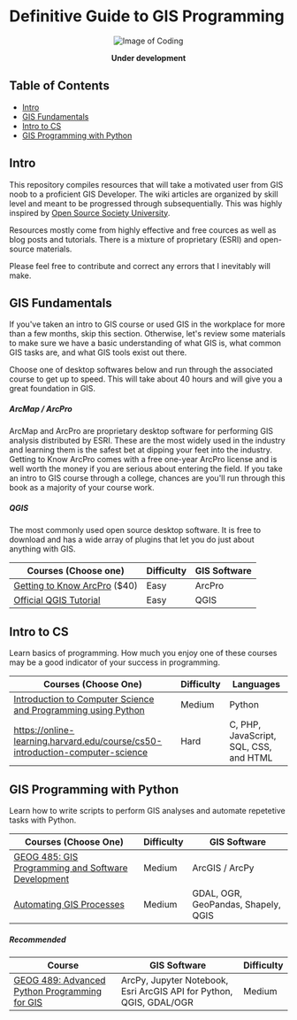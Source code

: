 # Definitive Guide to GIS Programming
<p align="center">
  <img src="https://gisgeography.com/wp-content/uploads/2016/03/gis-programming-in-python-678x322.png" alt="Image of Coding">
</p>

<p align="center">
  <strong>Under development</strong>
</p>

## Table of Contents
- [Intro](#intro)
- [GIS Fundamentals](#gis-fundamentals)
- [Intro to CS](#intro-to-cs)
- [GIS Programming with Python](#gis-programming-with-python)

## Intro
This repository compiles resources that will take a motivated user from GIS noob to a proficient GIS Developer. The wiki articles are organized by skill level and meant to be progressed through subsequentially. This was highly inspired by [Open Source Society University](https://github.com/ossu/computer-science#introduction-to-computer-science).

Resources mostly come from highly effective and free cources as well as blog posts and tutorials. There is a mixture of proprietary (ESRI) and open-source materials.

Please feel free to contribute and correct any errors that I inevitably will make.

## GIS Fundamentals

If you've taken an intro to GIS course or used GIS in the workplace for more than a few months, skip this section. Otherwise, let's review some materials to make sure we have a basic understanding of what GIS is, what common GIS tasks are, and what GIS tools exist out there.

Choose one of desktop softwares below and run through the associated course to get up to speed. This will take about 40 hours and will give you a great foundation in GIS. 

##### ArcMap / ArcPro
ArcMap and ArcPro are proprietary desktop software for performing GIS analysis distributed by ESRI. These are the most widely used in the industry and learning them is the safest bet at dipping your feet into the industry. Getting to Know ArcPro comes with a free one-year ArcPro license and is well worth the money if you are serious about entering the field. If you take an intro to GIS course through a college, chances are you'll run through this book as a majority of your course work.

##### QGIS
The most commonly used open source desktop software. It is free to download and has a wide array of plugins that let you do just about anything with GIS.

| Courses (Choose one)                                                                                                     | Difficulty | GIS Software |
|--------------------------------------------------------------------------------------------------------------------------|------------|--------------|
| [Getting to Know ArcPro](https://esripress.esri.com/display/index.cfm?fuseaction=display&websiteID=229&moduleID=0) ($40) | Easy       | ArcPro       |
| [Official QGIS Tutorial](https://docs.qgis.org/2.8/en/docs/training_manual/foreword/index.html)                          | Easy       | QGIS         |

## Intro to CS
Learn basics of programming. How much you enjoy one of these courses may be a good indicator of your success in programming.

| Courses (Choose One)                                                                                                                                        | Difficulty | Languages                              |
|-------------------------------------------------------------------------------------------------------------------------------------------------------------|------------|----------------------------------------|
| [Introduction to Computer Science and Programming using Python](https://www.edx.org/course/introduction-to-computer-science-and-programming-using-python-0) | Medium     | Python                                 |
| https://online-learning.harvard.edu/course/cs50-introduction-computer-science                                                                               | Hard       | C, PHP, JavaScript, SQL, CSS, and HTML |

## GIS Programming with Python
Learn how to write scripts to perform GIS analyses and automate repetetive tasks with Python.

| Courses (Choose One)                                                                                  | Difficulty                        | GIS Software |
|-------------------------------------------------------------------------------------------------------|-------------------------------------|------------|
| [GEOG 485: GIS Programming and Software Development](https://www.e-education.psu.edu/geog485/node/91) | Medium                | ArcGIS / ArcPy     |
| [Automating GIS Processes](https://automating-gis-processes.github.io/CSC18/)                         | Medium | GDAL, OGR, GeoPandas, Shapely, QGIS     |

##### Recommended  
| Course                                                                                             | GIS Software                                                        | Difficulty |
|----------------------------------------------------------------------------------------------------|---------------------------------------------------------------------|------------|
| [GEOG 489: Advanced Python Programming for GIS](https://www.e-education.psu.edu/geog489/node/1776) | ArcPy, Jupyter Notebook, Esri ArcGIS API for Python, QGIS, GDAL/OGR | Medium     |
